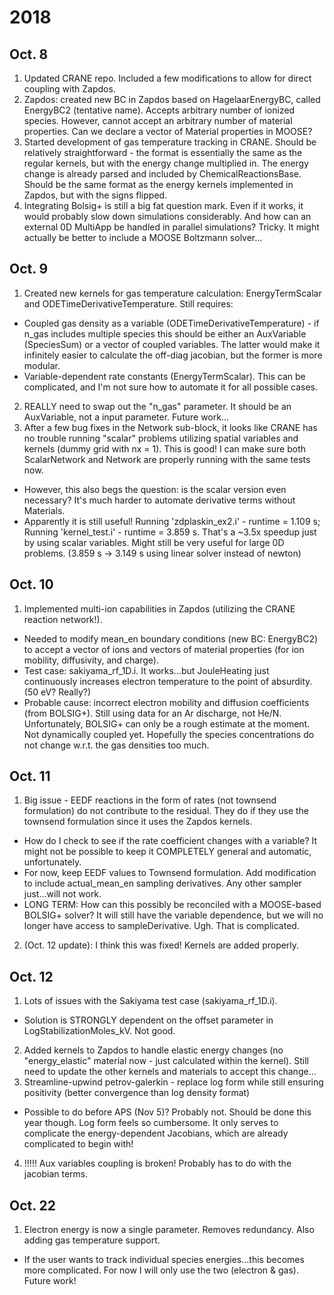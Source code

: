 # 2018
## Oct. 8
1. Updated CRANE repo. Included a few modifications to allow for direct coupling with Zapdos.
2. Zapdos: created new BC in Zapdos based on HagelaarEnergyBC, called EnergyBC2 (tentative name). Accepts arbitrary number of ionized species. However, cannot accept an arbitrary number of material properties. Can we declare a vector of Material properties in MOOSE?
3. Started development of gas temperature tracking in CRANE. Should be relatively straightforward - the format is essentially the same as the regular kernels, but with the energy change multiplied in. The energy change is already parsed and included by ChemicalReactionsBase. Should be the same format as the energy kernels implemented in Zapdos, but with the signs flipped.
4. Integrating Bolsig+ is still a big fat question mark. Even if it works, it would probably slow down simulations considerably. And how can an external 0D MultiApp be handled in parallel simulations? Tricky. It might actually be better to include a MOOSE Boltzmann solver...


## Oct. 9
1. Created new kernels for gas temperature calculation: EnergyTermScalar and ODETimeDerivativeTemperature. Still requires:
  * Coupled gas density as a variable (ODETimeDerivativeTemperature) - if n_gas includes multiple species this should be either an AuxVariable (SpeciesSum) or a vector of coupled variables. The latter would make it infinitely easier to calculate the off-diag jacobian, but the former is more modular.
  * Variable-dependent rate constants (EnergyTermScalar). This can be complicated, and I'm not sure how to automate it for all possible cases.
2. REALLY need to swap out the "n_gas" parameter. It should be an AuxVariable, not a <Real> input parameter. Future work...
3. After a few bug fixes in the Network sub-block, it looks like CRANE has no trouble running "scalar" problems utilizing spatial variables and kernels (dummy grid with nx = 1). This is good! I can make sure both ScalarNetwork and Network are properly running with the same tests now.
  * However, this also begs the question: is the scalar version even necessary? It's much harder to automate derivative terms without Materials.
  * Apparently it is still useful! Running 'zdplaskin_ex2.i' - runtime = 1.109 s; Running 'kernel_test.i' - runtime = 3.859 s. That's a ~3.5x speedup just by using scalar variables. Might still be very useful for large 0D problems. (3.859 s -> 3.149 s using linear solver instead of newton)

## Oct. 10
1. Implemented multi-ion capabilities in Zapdos (utilizing the CRANE reaction network!).
  * Needed to modify mean_en boundary conditions (new BC: EnergyBC2) to accept a vector of ions and vectors of material properties (for ion mobility, diffusivity, and charge).
  * Test case: sakiyama_rf_1D.i.  It works...but JouleHeating just continuously increases electron temperature to the point of absurdity. (50 eV? Really?)
  * Probable cause: incorrect electron mobility and diffusion coefficients (from BOLSIG+). Still using data for an Ar discharge, not He/N. Unfortunately, BOLSIG+ can only be a rough estimate at the moment. Not dynamically coupled yet. Hopefully the species concentrations do not change w.r.t. the gas densities too much.

## Oct. 11
1. Big issue - EEDF reactions in the form of rates (not townsend formulation) do not contribute to the residual. They do if they use the townsend formulation since it uses the Zapdos kernels.
  * How do I check to see if the rate coefficient changes with a variable? It might not be possible to keep it COMPLETELY general and automatic, unfortunately.
  * For now, keep EEDF values to Townsend formulation. Add modification to include actual_mean_en sampling derivatives. Any other sampler just...will not work.
  * LONG TERM: How can this possibly be reconciled with a MOOSE-based BOLSIG+ solver? It will still have the variable dependence, but we will no longer have access to sampleDerivative. Ugh. That is complicated.
2. (Oct. 12 update): I think this was fixed! Kernels are added properly.

## Oct. 12
1. Lots of issues with the Sakiyama test case (sakiyama_rf_1D.i).
  * Solution is STRONGLY dependent on the offset parameter in LogStabilizationMoles_kV. Not good.
2. Added kernels to Zapdos to handle elastic energy changes (no "energy_elastic" material now - just calculated within the kernel). Still need to update the other kernels and materials to accept this change...
3. Streamline-upwind petrov-galerkin - replace log form while still ensuring positivity (better convergence than log density format)
  * Possible to do before APS (Nov 5)? Probably not. Should be done this year though. Log form feels so cumbersome. It only serves to complicate the energy-dependent Jacobians, which are already complicated to begin with!
4. !!!!! Aux variables coupling is broken! Probably has to do with the jacobian terms.

## Oct. 22
1. Electron energy is now a single parameter. Removes redundancy. Also adding gas temperature support.
  * If the user wants to track individual species energies...this becomes more complicated. For now I will only use the two (electron & gas). Future work!
